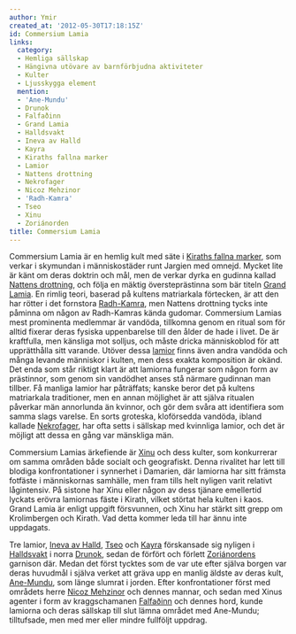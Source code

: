 ```yaml
---
author: Ymir
created_at: '2012-05-30T17:18:15Z'
id: Commersium Lamia
links:
  category:
  - Hemliga sällskap
  - Hängivna utövare av barnförbjudna aktiviteter
  - Kulter
  - Ljusskygga element
  mention:
  - 'Ane-Mundu'
  - Drunok
  - Falfaðinn
  - Grand Lamia
  - Halldsvakt
  - Ineva av Halld
  - Kayra
  - Kiraths fallna marker
  - Lamior
  - Nattens drottning
  - Nekrofager
  - Nicoz Mehzinor
  - 'Radh-Kamra'
  - Tseo
  - Xinu
  - Zoriánorden
title: Commersium Lamia
---
```


Commersium Lamia är en hemlig kult med säte i [Kiraths fallna marker], som verkar i skymundan i
människostäder runt Jargien med omnejd. Mycket lite är känt om deras doktrin och mål, men de verkar
dyrka en gudinna kallad [Nattens drottning], och följa en mäktig översteprästinna som bär titeln
[Grand Lamia]. En rimlig teori, baserad på kultens matriarkala förtecken, är att den har rötter i
det fornstora [Radh-Kamra], men Nattens drottning tycks inte påminna om någon av Radh-Kamras kända
gudomar. Commersium Lamias mest prominenta medlemmar är vandöda, tillkomna genom en ritual som för
alltid fixerar deras fysiska uppenbarelse till den ålder de hade i livet. De är kraftfulla, men
känsliga mot solljus, och måste dricka människoblod för att upprätthålla sitt varande. Utöver dessa
[lamior] finns även andra vandöda och många levande människor i kulten, men dess exakta komposition
är okänd. Det enda som står riktigt klart är att lamiorna fungerar som någon form av prästinnor, som
genom sin vandödhet anses stå närmare gudinnan man tillber. Få manliga lamior har påträffats; kanske
beror det på kultens matriarkala traditioner, men en annan möjlighet är att själva ritualen påverkar
män annorlunda än kvinnor, och gör dem svåra att identifiera som samma slags varelse. En sorts
groteska, kloförsedda vandöda, ibland kallade [Nekrofager], har ofta setts i sällskap med kvinnliga
lamior, och det är möjligt att dessa en gång var mänskliga män.

Commersium Lamias ärkefiende är [Xinu] och dess kulter, som konkurrerar om samma områden både
socialt och geografiskt. Denna rivalitet har lett till blodiga konfrontationer i synnerhet i
Damarien, där lamiorna har sitt främsta fotfäste i människornas samhälle, men fram tills helt
nyligen varit relativt lågintensiv. På sistone har Xinu eller någon av dess tjänare emellertid
lyckats erövra lamiornas fäste i Kirath, vilket störtat hela kulten i kaos. Grand Lamia är enligt
uppgift försvunnen, och Xinu har stärkt sitt grepp om Krolimbergen och Kirath. Vad detta kommer leda
till har ännu inte uppdagats.

Tre lamior, [Ineva av Halld], [Tseo] och [Kayra] förskansade sig nyligen i [Halldsvakt] i norra
[Drunok], sedan de förfört och förlett [Zoriánordens] garnison där. Medan det först tycktes som de
var ute efter själva borgen var deras huvudmål i själva verket att gräva upp en manlig äldste av
deras kult, [Ane-Mundu], som länge slumrat i jorden. Efter konfrontationer först med områdets herre
[Nicoz Mehzinor] och dennes mannar, och sedan med Xinus agenter i form av kraggschamanen [Falfaðinn]
och dennes hord, kunde lamiorna och deras sällskap till slut lämna området med Ane-Mundu;
tilltufsade, men med mer eller mindre fullföljt uppdrag.

  [Kiraths fallna marker]: Kiraths_fallna_marker
  [Nattens drottning]: Nattens_drottning
  [Grand Lamia]: Grand_Lamia
  [Radh-Kamra]: Radh-Kamra
  [lamior]: Lamior
  [Nekrofager]: Nekrofager
  [Xinu]: Xinu
  [Ineva av Halld]: Ineva_av_Halld
  [Tseo]: Tseo
  [Kayra]: Kayra
  [Halldsvakt]: Halldsvakt
  [Drunok]: Drunok
  [Zoriánordens]: Zoriánorden
  [Ane-Mundu]: Ane-Mundu
  [Nicoz Mehzinor]: Nicoz_Mehzinor
  [Falfaðinn]: Falfaðinn
